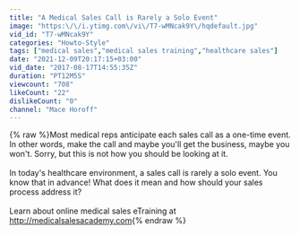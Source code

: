 ```yaml
---
title: "A Medical Sales Call is Rarely a Solo Event"
image: "https:\/\/i.ytimg.com\/vi\/T7-wMNcak9Y\/hqdefault.jpg"
vid_id: "T7-wMNcak9Y"
categories: "Howto-Style"
tags: ["medical sales","medical sales training","healthcare sales"]
date: "2021-12-09T20:17:15+03:00"
vid_date: "2017-08-17T14:55:35Z"
duration: "PT12M5S"
viewcount: "708"
likeCount: "22"
dislikeCount: "0"
channel: "Mace Horoff"
---
```

{% raw %}Most medical reps anticipate each sales call as a one-time event. In other words, make the call and maybe you'll get the business, maybe you won't. Sorry, but this is not how you should be looking at it.<br /><br />In today's healthcare environment, a sales call is rarely a solo event. You know that in advance! What does it mean and how should your sales process address it?<br /><br />Learn about online medical sales eTraining at <a rel="nofollow" target="blank" href="http://medicalsalesacademy.com">http://medicalsalesacademy.com</a>{% endraw %}
